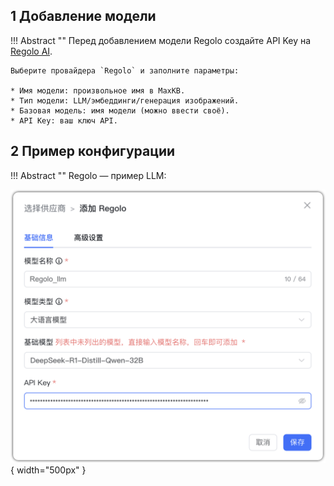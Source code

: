 ## 1 Добавление модели

!!! Abstract ""
    Перед добавлением модели Regolo создайте API Key на [Regolo AI](https://regolo.ai/).

    Выберите провайдера `Regolo` и заполните параметры:

    * Имя модели: произвольное имя в MaxKB.     
    * Тип модели: LLM/эмбеддинги/генерация изображений.   
    * Базовая модель: имя модели (можно ввести своё).
    * API Key: ваш ключ API.


## 2 Пример конфигурации

!!! Abstract ""
    Regolo — пример LLM:

![Regolo 大语言模型](../../img/model/Regolo_llm.png){ width="500px" }